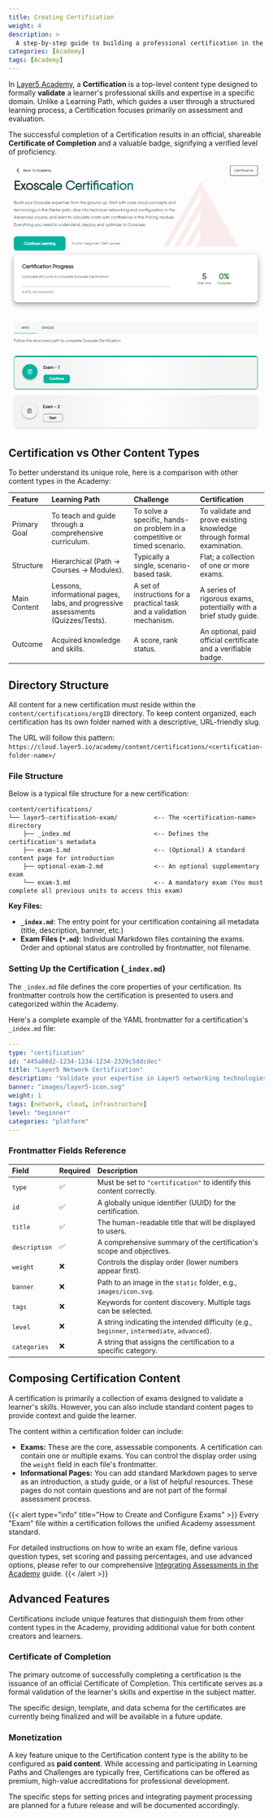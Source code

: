 ```yaml
---
title: Creating Certification
weight: 4
description: >
  A step-by-step guide to building a professional certification in the Academy.
categories: [Academy]
tags: [Academy]
---
```


In [Layer5 Academy](https://cloud.layer5.io/academy/), a **Certification** is a top-level content type designed to formally **validate** a learner's professional skills and expertise in a specific domain. Unlike a Learning Path, which guides a user through a structured learning process, a Certification focuses primarily on assessment and evaluation.

The successful completion of a Certification results in an official, shareable **Certificate of Completion** and a valuable badge, signifying a verified level of proficiency.

![example image](./images/index-page.png)

## Certification vs Other Content Types

To better understand its unique role, here is a comparison with other content types in the Academy:

| Feature | Learning Path | Challenge | Certification |
| :--- | :--- | :--- | :--- |
| Primary Goal | To teach and guide through a comprehensive curriculum. | To solve a specific, hands-on problem in a competitive or timed scenario. | To validate and prove existing knowledge through formal examination. |
| Structure | Hierarchical (Path → Courses → Modules). | Typically a single, scenario-based task. | Flat; a collection of one or more exams. |
| Main Content | Lessons, informational pages, labs, and progressive assessments (Quizzes/Tests). | A set of instructions for a practical task and a validation mechanism. | A series of rigorous exams, potentially with a brief study guide. |
| Outcome | Acquired knowledge and skills. | A score, rank status. | An optional, paid official certificate and a verifiable badge.|

## Directory Structure

All content for a new certification must reside within the `content/certifications/orgID` directory. To keep content organized, each certification has its own folder named with a descriptive, URL-friendly slug.

The URL will follow this pattern: `https://cloud.layer5.io/academy/content/certifications/<certification-folder-name>/`

### File Structure

Below is a typical file structure for a new certification:

```
content/certifications/
└── layer5-certification-exam/          <-- The <certification-name> directory
    ├── _index.md                       <-- Defines the certification's metadata
    ├── exam-1.md                       <-- (Optional) A standard content page for introduction
    ├── optional-exam-2.md              <-- An optional supplementary exam
    └── exam-3.md                       <-- A mandatory exam (You must complete all previous units to access this exam)
```

**Key Files:**
- **`_index.md`**: The entry point for your certification containing all metadata (title, description, banner, etc.)
- **Exam Files (`*.md`)**: Individual Markdown files containing the exams. Order and optional status are controlled by frontmatter, not filename.

### Setting Up the Certification (`_index.md`)

The `_index.md` file defines the core properties of your certification. Its frontmatter controls how the certification is presented to users and categorized within the Academy.

Here's a complete example of the YAML frontmatter for a certification's `_index.md` file:

```yaml
---
type: "certification"
id: "445a80d2-1234-1234-1234-2329c5ddcdec"
title: "Layer5 Network Certification"
description: "Validate your expertise in Layer5 networking technologies through comprehensive assessment"
banner: "images/layer5-icon.svg"
weight: 1
tags: [network, cloud, infrastructure]
level: "beginner"
categories: "platform"
---
```

### Frontmatter Fields Reference

| Field | Required | Description |
| :--- | :--- | :--- |
| `type` | ✅ | Must be set to `"certification"` to identify this content correctly. |
| `id` | ✅ | A globally unique identifier (UUID) for the certification. |
| `title` | ✅ | The human-readable title that will be displayed to users. |
| `description` | ✅ | A comprehensive summary of the certification's scope and objectives. |
| `weight` | ❌ | Controls the display order (lower numbers appear first). |
| `banner` | ❌ | Path to an image in the `static` folder, e.g., `images/icon.svg`. |
| `tags` | ❌ | Keywords for content discovery. Multiple tags can be selected. |
| `level` | ❌ | A string indicating the intended difficulty (e.g., `beginner`, `intermediate`, `advanced`). |
| `categories` | ❌ | A string that assigns the certification to a specific category. |

## Composing Certification Content

A certification is primarily a collection of exams designed to validate a learner's skills. However, you can also include standard content pages to provide context and guide the learner.

The content within a certification folder can include:

- **Exams:** These are the core, assessable components. A certification can contain one or multiple exams. You can control the display order using the `weight` field in each file's frontmatter.
- **Informational Pages:** You can add standard Markdown pages to serve as an introduction, a study guide, or a list of helpful resources. These pages do not contain questions and are not part of the formal assessment process.

{{< alert type="info" title="How to Create and Configure Exams" >}}
Every "Exam" file within a certification follows the unified Academy assessment standard.

For detailed instructions on how to write an exam file, define various question types, set scoring and passing percentages, and use advanced options, please refer to our comprehensive [Integrating Assessments in the Academy](../) guide.
{{< /alert >}}

## Advanced Features

Certifications include unique features that distinguish them from other content types in the Academy, providing additional value for both content creators and learners.

### Certificate of Completion

The primary outcome of successfully completing a certification is the issuance of an official Certificate of Completion. This certificate serves as a formal validation of the learner's skills and expertise in the subject matter.

The specific design, template, and data schema for the certificates are currently being finalized and will be available in a future update.

### Monetization

A key feature unique to the Certification content type is the ability to be configured as **paid content**. While accessing and participating in Learning Paths and Challenges are typically free, Certifications can be offered as premium, high-value accreditations for professional development.

The specific steps for setting prices and integrating payment processing are planned for a future release and will be documented accordingly.